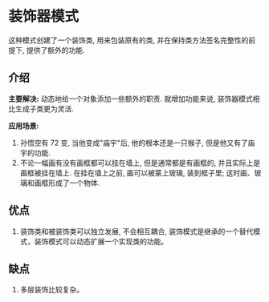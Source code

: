 # 装饰器模式

这种模式创建了一个装饰类, 用来包装原有的类, 并在保持类方法签名完整性的前提下, 提供了额外的功能.

## 介绍

**主要解决:** 动态地给一个对象添加一些额外的职责. 就增加功能来说, 装饰器模式相比生成子类更为灵活.

**应用场景:** 
1. 孙悟空有 72 变, 当他变成"庙宇"后, 他的根本还是一只猴子, 但是他又有了庙宇的功能.
2. 不论一幅画有没有画框都可以挂在墙上, 但是通常都是有画框的, 并且实际上是画框被挂在墙上. 在挂在墙上之前, 画可以被蒙上玻璃, 装到框子里; 这时画、玻璃和画框形成了一个物体.

## 优点

1. 装饰类和被装饰类可以独立发展, 不会相互耦合, 装饰模式是继承的一个替代模式，装饰模式可以动态扩展一个实现类的功能。


## 缺点

1. 多层装饰比较复杂。